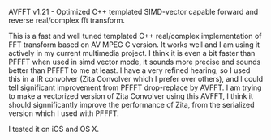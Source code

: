 AVFFT v1.21 - Optimized C++ templated SIMD-vector capable forward and reverse real/complex fft transform.

This is a fast and well tuned templated C++ real/complex implementation of FFT transform based on 
AV MPEG C version. It works well and I am using it actively in my current multimedia project. 
I think it is even a bit faster than PFFFT when used in simd vector mode, it sounds more precise 
and sounds better than PFFFT to me at least. I have a very refined hearing, so I used this in a 
IR convolver (Zita Convolver which I prefer over others), and I could tell significant improvement
from PFFFT drop-replace by AVFFT. I am trying to make a vectorized version of Zita Convolver using
this AVFFT, I think it should signnificantly improve the performance of Zita, from the serialized
version which I used with PFFFT.

I tested it on iOS and OS X.
